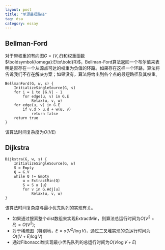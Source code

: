 ```yaml
---
layout: post
title: "单源最短路径"
tag: dsa
category: essay
---
```


## Bellman-Ford

对于带权重的有向图$G=(V, E)$和权重函数$\boldsymbol{\omega}:E\to\bold{R}$，Bellman-Ford算法返回一个布尔值来表明是否存在一个从源点可达的权重为负值的环路。如果存在这样一个环路，算法将告诉我们不存在解决方案；如果没有，算法将给出到各个点的最短路径及其权重。

```
BellmanFord(G, w, s) {
	InitializeSingleSource(G, s)
	for i = 1 to |G.V| - 1
		for edge(u, v) in G.E
			Relax(u, v, w)
	for edge(u, v) in G.E
		if v.d > u.d + w(u, v)
			return false
	return true
}
```

该算法时间复杂度为$O(VE)$

## Dijkstra

```
Dijkstra(G, w, s) {
	InitializeSingleSource(G, w)
	S = Empty
	Q = G.V
	while Q != Empty
		u = ExtractMin(Q)
		S = S ∪ {u}
		for v in G.Adj[u]
			Relax(u, v, w)
}
```

该算法时间复杂度与最小优先队列的实现有关。

- 如果通过搜索整个dist数组来实现ExtractMin，则算法总运行时间为$O(V^2+E)=O(V^2)$;
- 对于稀疏图（特别地，$E=o(V^2/\log V)$，通过二叉堆实现的总运行时间为$O((V+E)\log V)$
- 通过Fibonacci堆实现最小优先队列的总运行时间为$O(V\log V+E)$